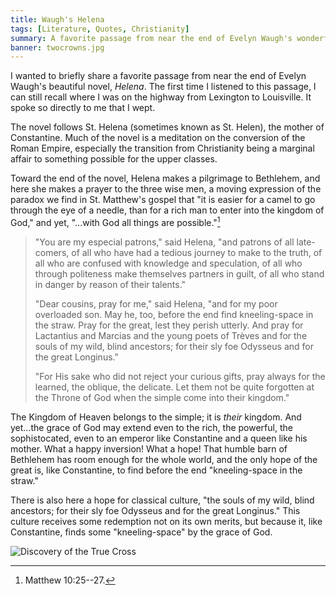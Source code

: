 ```yaml
---
title: Waugh's Helena
tags: [Literature, Quotes, Christianity]
summary: A favorite passage from near the end of Evelyn Waugh's wonderful novel, Helena.
banner: twocrowns.jpg
---
```


I wanted to briefly share a favorite passage from near the end of Evelyn Waugh's beautiful novel, *Helena*.  The first time I listened to this passage, I can still recall where I was on the highway from Lexington to Louisville.  It spoke so directly to me that I wept.

The novel follows St. Helena (sometimes known as St. Helen), the mother of Constantine.  Much of the novel is a meditation on the conversion of the Roman Empire, especially the transition from Christianity being a marginal affair to something possible for the upper classes.

Toward the end of the novel, Helena makes a pilgrimage to Bethlehem, and here she makes a prayer to the three wise men, a moving expression of the paradox we find in St. Matthew's gospel that "it is easier for a camel to go through the eye of a needle, than for a rich man to enter into the kingdom of God," and yet, "...with God all things are possible."[^dV]

  [^dV]: Matthew 10:25--27.

> "You are my especial patrons," said Helena, "and patrons of all
> late-comers, of all who have had a tedious journey to make to the
> truth, of all who are confused with knowledge and speculation, of
> all who through politeness make themselves partners in guilt, of
> all who stand in danger by reason of their talents."
> 
> "Dear cousins, pray for me," said Helena, "and for my poor
> overloaded son. May he, too, before the end find kneeling-space
> in the straw. Pray for the great, lest they perish utterly. And
> pray for Lactantius and Marcias and the young poets of Trèves and
> for the souls of my wild, blind ancestors; for their sly foe
> Odysseus and for the great Longinus."
> 
> "For His sake who did not reject your curious gifts, pray always
> for the learned, the oblique, the delicate. Let them not be quite
> forgotten at the Throne of God when the simple come into their
> kingdom."

The Kingdom of Heaven belongs to the simple; it is *their* kingdom.  And yet...the grace of God may extend even to the rich, the powerful, the sophistocated, even to an emperor like Constantine and a queen like his mother.  What a happy inversion!  What a hope!  That humble barn of Bethlehem has room enough for the whole world, and the only hope of the great is, like Constantine, to find before the end "kneeling-space in the straw."

There is also here a hope for classical culture, "the souls of my wild, blind ancestors; for their sly foe Odysseus and for the great Longinus."  This culture receives some redemption not on its own merits, but because it, like Constantine, finds some "kneeling-space" by the grace of God.

![Discovery of the True Cross](http://dtsheffler.com/images/Agnolo_Gaddi_-_Discovery_of_the_True_Cross_-_WGA08367.jpg)